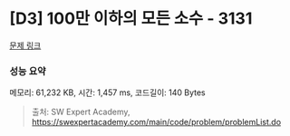 # [D3] 100만 이하의 모든 소수 - 3131 

[문제 링크](https://swexpertacademy.com/main/code/problem/problemDetail.do?contestProbId=AV_6mRsasV8DFAWS) 

### 성능 요약

메모리: 61,232 KB, 시간: 1,457 ms, 코드길이: 140 Bytes



> 출처: SW Expert Academy, https://swexpertacademy.com/main/code/problem/problemList.do